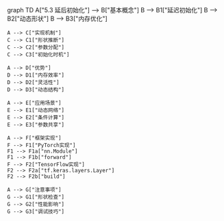 graph TD
    A["5.3 延后初始化"] --> B["基本概念"]
    B --> B1["延迟初始化"]
    B --> B2["动态形状"]
    B --> B3["内存优化"]
    
    A --> C["实现机制"]
    C --> C1["形状推断"]
    C --> C2["参数分配"]
    C --> C3["初始化时机"]
    
    A --> D["优势"]
    D --> D1["内存效率"]
    D --> D2["灵活性"]
    D --> D3["动态结构"]
    
    A --> E["应用场景"]
    E --> E1["动态网络"]
    E --> E2["条件计算"]
    E --> E3["参数共享"]
    
    A --> F["框架实现"]
    F --> F1["PyTorch实现"]
    F1 --> F1a["nn.Module"]
    F1 --> F1b["forward"]
    F --> F2["TensorFlow实现"]
    F2 --> F2a["tf.keras.layers.Layer"]
    F2 --> F2b["build"]
    
    A --> G["注意事项"]
    G --> G1["形状检查"]
    G --> G2["性能影响"]
    G --> G3["调试技巧"] 